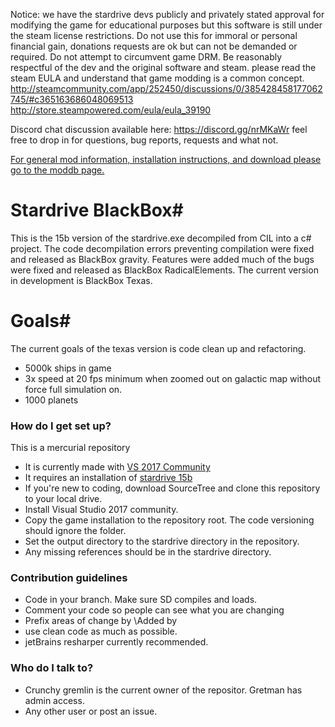Notice: we have the stardrive devs publicly and privately stated approval for modifying the game for educational purposes but this software is still under the steam license restrictions. Do not use this for immoral or personal financial gain, donations requests are ok but can not be demanded or required. Do not attempt to circumvent game DRM. Be reasonably respectful of the dev and the original software and steam. 
please read the steam EULA and understand that game modding is a common concept. 
http://steamcommunity.com/app/252450/discussions/0/385428458177062745/#c365163686048069513
http://store.steampowered.com/eula/eula_39190

Discord chat discussion available here:
https://discord.gg/nrMKaWr
feel free to drop in for questions, bug reports, requests and what not. 


[For general mod information, installation instructions, and download please go to the moddb page.](http://www.moddb.com/mods/deveks-mod)


# Stardrive BlackBox#
This is the 15b version of the stardrive.exe decompiled from CIL into a c# project. The code decompilation errors preventing compilation were fixed and released as BlackBox gravity. Features were added much of the bugs were fixed and released as BlackBox RadicalElements. The current version in development is BlackBox Texas.


# Goals#
The current goals of the texas version is code clean up and refactoring.

* 5000k ships in game
* 3x speed at 20 fps minimum when zoomed out on galactic map without force full simulation on. 
* 1000 planets

### How do I get set up? ###
This is a mercurial repository

* It is currently made with [VS 2017 Community](https://www.visualstudio.com/downloads/)
* It requires an installation of [stardrive 15b](http://store.steampowered.com/app/220660/)
* If you're new to coding, download SourceTree and clone this repository to your local drive.
* Install Visual Studio 2017 community. 
* Copy the game installation to the repository root. The code versioning should ignore the folder. 
* Set the output directory to the stardrive directory in the repository.
* Any missing references should be in the stardrive directory.


### Contribution guidelines ###

* Code in your branch. Make sure SD compiles and loads.
* Comment your code so people can see what you are changing
* Prefix areas of change by \\Added by <your Alias> <whatever changes>
* use clean code as much as possible.
* jetBrains resharper currently recommended. 

### Who do I talk to? ###

* Crunchy gremlin is the current owner of the repositor. Gretman has admin access.
* Any other user or post an issue.